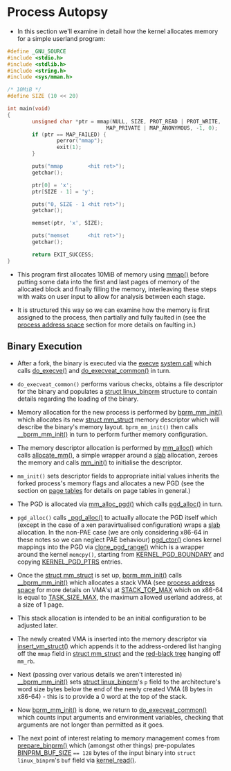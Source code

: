 # Process Autopsy

* In this section we'll examine in detail how the kernel allocates memory for a
  simple userland program:

```c
#define _GNU_SOURCE
#include <stdio.h>
#include <stdlib.h>
#include <string.h>
#include <sys/mman.h>

/* 10MiB */
#define SIZE (10 << 20)

int main(void)
{
        unsigned char *ptr = mmap(NULL, SIZE, PROT_READ | PROT_WRITE,
                                MAP_PRIVATE | MAP_ANONYMOUS, -1, 0);
        if (ptr == MAP_FAILED) {
                perror("mmap");
                exit(1);
        }

        puts("mmap        <hit ret>");
        getchar();

        ptr[0] = 'x';
        ptr[SIZE - 1] = 'y';

        puts("0, SIZE - 1 <hit ret>");
        getchar();

        memset(ptr, 'x', SIZE);

        puts("memset      <hit ret>");
        getchar();

        return EXIT_SUCCESS;
}
```

* This program first allocates 10MiB of memory using [mmap()][mmap] before
  putting some data into the first and last pages of memory of the allocated
  block and finally filling the memory, interleaving these steps with waits on
  user input to allow for analysis between each stage.

* It is structured this way so we can examine how the memory is first assigned
  to the process, then partially and fully faulted in (see the
  [process address space][process] section for more details on faulting in.)

## Binary Execution

* After a fork, the binary is executed via the [execve][execve]
  [system call][execve-syscall] which calls [do_execve()][do_execve] and
  [do_execveat_common()][do_execveat_common] in turn.

* `do_execveat_common()` performs various checks, obtains a file descriptor for
  the binary and populates a [struct linux_binprm][linux_binprm] structure to
  contain details regarding the loading of the binary.

* Memory allocation for the new process is performed by
  [bprm_mm_init()][bprm_mm_init] which allocates its new
  [struct mm_struct][mm_struct] memory descriptor which will describe the
  binary's memory layout. `bprm_mm_init()` then calls
  [__bprm_mm_init()][__bprm_mm_init] in turn to perform further memory
  configuration.

* The memory descriptor allocation is performed by [mm_alloc()][mm_alloc] which
  calls [allocate_mm()][allocate_mm], a simple wrapper around a [slab][slab]
  allocation, zeroes the memory and calls [mm_init()][mm_init] to initialise the
  descriptor.

* `mm_init()` sets descriptor fields to appropriate initial values inherits the
  forked process's memory flags and allocates a new PGD (see the section on
  [page tables][page-tables] for details on page tables in general.)

* The PGD is allocated via [mm_alloc_pgd()][mm_alloc_pgd] which calls
  [pgd_alloc()][pgd_alloc] in turn.

* `pgd_alloc()` calls [_pgd_alloc()][_pgd_alloc] to actually allocate the PGD
  itself which (except in the case of a xen paravirtualised configuration) wraps
  a [slab][slab] allocation. In the non-PAE case (we are only considering x86-64
  in these notes so we can neglect PAE behaviour) [pgd_ctor()][pgd_ctor] clones
  kernel mappings into the PGD via [clone_pgd_range()][clone_pgd_range] which is
  a wrapper around the kernel `memcpy()`, starting from
  [KERNEL_PGD_BOUNDARY][KERNEL_PGD_BOUNDARY] and copying
  [KERNEL_PGD_PTRS][KERNEL_PGD_PTRS] entries.

* Once the [struct mm_struct][mm_struct] is set up,
  [bprm_mm_init()][bprm_mm_init] calls [__bprm_mm_init()][__bprm_mm_init] which
  allocates a stack VMA (see [process address space][process] for more details
  on VMA's) at [STACK_TOP_MAX][STACK_TOP_MAX] which on x86-64 is equal to
  [TASK_SIZE_MAX][TASK_SIZE_MAX], the maximum allowed userland address, at a
  size of 1 page.

* This stack allocation is intended to be an initial configuration to be
  adjusted later.

* The newly created VMA is inserted into the memory descriptor via
  [insert_vm_struct()][insert_vm_struct] which appends it to the address-ordered
  list hanging off the `mmap` field in [struct mm_struct][mm_struct] and the
  [red-black tree][red-black-tree] hanging off `mm_rb`.

* Next (passing over various details we aren't interested in)
  [__bprm_mm_init()][__bprm_mm_init] sets [struct linux_binprm][linux_binprm]'s
  `p` field to the architecture's word size bytes below the end of the newly
  created VMA (8 bytes in x86-64) - this is to provide a 0 word at the top of
  the stack.

* Now [bprm_mm_init()][bprm_mm_init] is done, we return to
  [do_execveat_common()][do_execveat_common] which counts input arguments and
  environment variables, checking that arguments are not longer than permitted
  as it goes.

* The next point of interest relating to memory management comes from
  [prepare_binprm()][prepare_binprm] which (amongst other things) pre-populates
  [BINPRM_BUF_SIZE][BINPRM_BUF_SIZE] `== 128` bytes of the input binary into
  `struct linux_binprm`'s `buf` field via [kernel_read()][kernel_read].

[BINPRM_BUF_SIZE]:https://github.com/torvalds/linux/blob/v4.6/include/uapi/linux/binfmts.h#L18
[KERNEL_PGD_BOUNDARY]:https://github.com/torvalds/linux/blob/v4.6/arch/x86/include/asm/pgtable.h#L722
[KERNEL_PGD_PTRS]:https://github.com/torvalds/linux/blob/v4.6/arch/x86/include/asm/pgtable.h#L723
[STACK_TOP_MAX]:https://github.com/torvalds/linux/blob/v4.6/arch/x86/include/asm/processor.h#L761
[TASK_SIZE_MAX]:https://github.com/torvalds/linux/blob/v4.6/arch/x86/include/asm/processor.h#L747
[__bprm_mm_init]:https://github.com/torvalds/linux/blob/v4.6/fs/exec.c#L260
[_pgd_alloc]:https://github.com/torvalds/linux/blob/v4.6/arch/x86/mm/pgtable.c#L319
[allocate_mm]:https://github.com/torvalds/linux/blob/v4.6/kernel/fork.c#L566
[bprm_mm_init]:https://github.com/torvalds/linux/blob/v4.6/fs/exec.c#L373
[clone_pgd_range]:https://github.com/torvalds/linux/blob/v4.6/arch/x86/include/asm/pgtable.h#L879
[do_execve]:https://github.com/torvalds/linux/blob/v4.6/fs/exec.c#L1724
[do_execveat_common]:https://github.com/torvalds/linux/blob/v4.6/fs/exec.c#L1580
[execve-syscall]:http://man7.org/linux/man-pages/man2/execve.2.html
[execve]:https://github.com/torvalds/linux/blob/v4.6/fs/exec.c#L1806
[insert_vm_struct]:https://github.com/torvalds/linux/blob/v4.6/mm/mmap.c#L2769
[kernel_read]:https://github.com/torvalds/linux/blob/v4.6/fs/exec.c#L822
[linux_binprm]:http://github.com/torvalds/linux/blob/v4.6/include/linux/binfmts.h#L14
[mm_alloc]:https://github.com/torvalds/linux/blob/v4.6/kernel/fork.c#L674
[mm_alloc_pgd]:https://github.com/torvalds/linux/blob/v4.6/kernel/fork.c#L540
[mm_init]:https://github.com/torvalds/linux/blob/v4.6/kernel/fork.c#L598
[mm_struct]:http://github.com/torvalds/linux/blob/v4.6/include/linux/mm_types.h#L390
[mmap]:http://man7.org/linux/man-pages/man2/mmap.2.html
[pgd_alloc]:https://github.com/torvalds/linux/blob/v4.6/arch/x86/mm/pgtable.c#L354
[pgd_ctor]:https://github.com/torvalds/linux/blob/v4.6/arch/x86/mm/pgtable.c#L116
[prepare_binprm]:https://github.com/torvalds/linux/blob/v4.6/fs/exec.c#L1436
[red-black-tree]:https://en.wikipedia.org/wiki/Red%E2%80%93black_tree

[page-tables]:./page-tables.md
[process]:./process.md
[slab]:./slab.md
